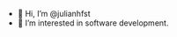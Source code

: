 - 👋 Hi, I’m @julianhfst
- 👀 I’m interested in software development.

<!---
julianhfst/julianhfst is a ✨ special ✨ repository because its `README.md` (this file) appears on your GitHub profile.
You can click the Preview link to take a look at your changes.
--->
